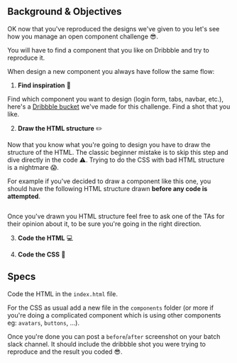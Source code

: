 ## Background & Objectives

OK now that you've reproduced the designs we've given to you let's see how you manage an open component challenge 😎.

You will have to find a component that you like on Dribbble and try to reproduce it.

When design a new component you always have follow the same flow:

1. **Find inspiration** 🤔

Find which component you want to design (login form, tabs, navbar, etc.), here's a [Dribbble bucket](https://dribbble.com/arthur-littm/buckets/1030911-Open-Component-Challenge) we've made for this challenge. Find a shot that you like.

2. **Draw the HTML structure** ✏️

Now that you know what you're going to design you have to draw the structure of the HTML. The classic beginner mistake is to skip this step and dive directly in the code ⚠️. Trying to do the CSS with bad HTML structure is a nightmare 😱.

For example if you've decided to draw a component like this one, you should have the following HTML structure drawn **before any code is attempted**.

<div class="text-center">
  <img src="https://raw.githubusercontent.com/lewagon/fullstack-images/master/frontend/open-component-challenge-structure.png" alt="">
</div>

Once you've drawn you HTML structure feel free to ask one of the TAs for their opinion about it, to be sure you're going in the right direction.

3. **Code the HTML** 💻

4. **Code the CSS** 💅

## Specs

Code the HTML in the `index.html` file.

For the CSS as usual add a new file in the `components` folder (or more if you're doing a complicated component which is using other components eg: `avatars`, `buttons`, ...).

Once you're done you can post a `before`/`after` screenshot on your batch slack channel. It should include the dribbble shot you were trying to reproduce and the result you coded 😎.
